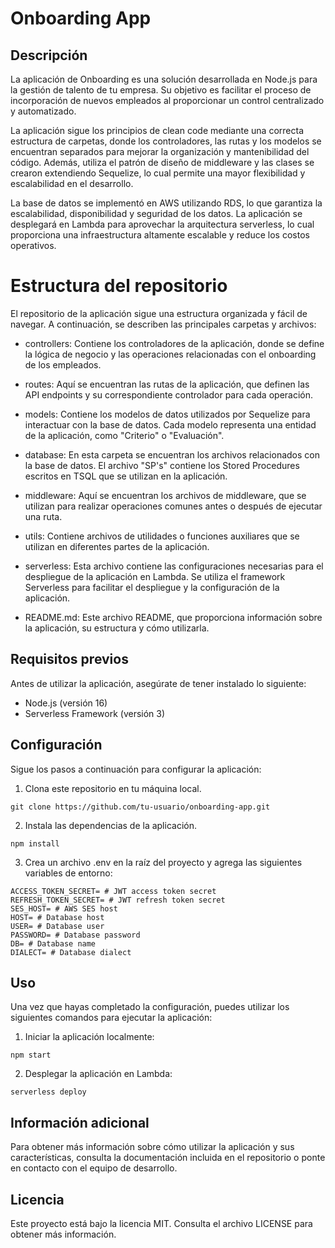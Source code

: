 # Onboarding App
## Descripción
La aplicación de Onboarding es una solución desarrollada en Node.js para la gestión de talento de tu empresa. Su objetivo es facilitar el proceso de incorporación de nuevos empleados al proporcionar un control centralizado y automatizado.

La aplicación sigue los principios de clean code mediante una correcta estructura de carpetas, donde los controladores, las rutas y los modelos se encuentran separados para mejorar la organización y mantenibilidad del código. Además, utiliza el patrón de diseño de middleware y las clases se crearon extendiendo Sequelize, lo cual permite una mayor flexibilidad y escalabilidad en el desarrollo.

La base de datos se implementó en AWS utilizando RDS, lo que garantiza la escalabilidad, disponibilidad y seguridad de los datos. La aplicación se desplegará en Lambda para aprovechar la arquitectura serverless, lo cual proporciona una infraestructura altamente escalable y reduce los costos operativos.


# Estructura del repositorio
El repositorio de la aplicación sigue una estructura organizada y fácil de navegar. A continuación, se describen las principales carpetas y archivos:

- controllers: Contiene los controladores de la aplicación, donde se define la lógica de negocio y las operaciones relacionadas con el onboarding de los empleados.

- routes: Aquí se encuentran las rutas de la aplicación, que definen las API endpoints y su correspondiente controlador para cada operación.

- models: Contiene los modelos de datos utilizados por Sequelize para interactuar con la base de datos. Cada modelo representa una entidad de la aplicación, como "Criterio" o "Evaluación".

- database: En esta carpeta se encuentran los archivos relacionados con la base de datos. El archivo "SP's" contiene los Stored Procedures escritos en TSQL que se utilizan en la aplicación.

- middleware: Aquí se encuentran los archivos de middleware, que se utilizan para realizar operaciones comunes antes o después de ejecutar una ruta.

- utils: Contiene archivos de utilidades o funciones auxiliares que se utilizan en diferentes partes de la aplicación.

- serverless: Esta archivo contiene las configuraciones necesarias para el despliegue de la aplicación en Lambda. Se utiliza el framework Serverless para facilitar el despliegue y la configuración de la aplicación.

- README.md: Este archivo README, que proporciona información sobre la aplicación, su estructura y cómo utilizarla.

## Requisitos previos
Antes de utilizar la aplicación, asegúrate de tener instalado lo siguiente:

- Node.js (versión 16)
- Serverless Framework (versión 3)

## Configuración
Sigue los pasos a continuación para configurar la aplicación:

1. Clona este repositorio en tu máquina local.
```
git clone https://github.com/tu-usuario/onboarding-app.git
```
2. Instala las dependencias de la aplicación.
```
npm install
```
3. Crea un archivo .env en la raíz del proyecto y agrega las siguientes variables de entorno:
```
ACCESS_TOKEN_SECRET= # JWT access token secret
REFRESH_TOKEN_SECRET= # JWT refresh token secret
SES_HOST= # AWS SES host
HOST= # Database host
USER= # Database user
PASSWORD= # Database password
DB= # Database name
DIALECT= # Database dialect
```

## Uso
Una vez que hayas completado la configuración, puedes utilizar los siguientes comandos para ejecutar la aplicación:

1. Iniciar la aplicación localmente:
```
npm start
```

2. Desplegar la aplicación en Lambda:
```
serverless deploy
```


## Información adicional
Para obtener más información sobre cómo utilizar la aplicación y sus características, consulta la documentación incluida en el repositorio o ponte en contacto con el equipo de desarrollo.

## Licencia
Este proyecto está bajo la licencia MIT. Consulta el archivo LICENSE para obtener más información.